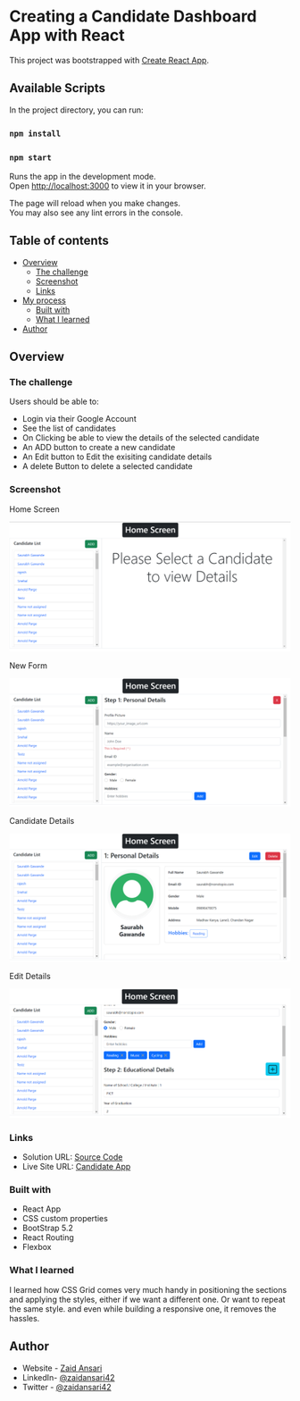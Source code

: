 # Creating a Candidate Dashboard App with React

This project was bootstrapped with [Create React App](https://github.com/facebook/create-react-app).

## Available Scripts

In the project directory, you can run:

### `npm install`

### `npm start`

Runs the app in the development mode.\
Open [http://localhost:3000](http://localhost:3000) to view it in your browser.

The page will reload when you make changes.\
You may also see any lint errors in the console.

## Table of contents

- [Overview](#overview)
  - [The challenge](#the-challenge)
  - [Screenshot](#screenshot)
  - [Links](#links)
- [My process](#my-process)
  - [Built with](#built-with)
  - [What I learned](#what-i-learned)
- [Author](#author)

## Overview

### The challenge

Users should be able to:

- Login via their Google Account
- See the list of candidates
- On Clicking be able to view the details of the selected candidate
- An ADD button to create a new candidate
- An Edit button to Edit the exisiting candidate details
- A delete Button to delete a selected candidate

### Screenshot

Home Screen

![](./public/project1.PNG)

New Form

![](./public/project2.PNG)

Candidate Details

![](./public/project3.PNG)

Edit Details

![](./public/project4.PNG)

### Links

- Solution URL: [Source Code](https://github.com/zaidansari42/candidate-dashboard)
- Live Site URL: [Candidate App](https://canididates.netlify.app)

### Built with

- React App
- CSS custom properties
- BootStrap 5.2
- React Routing
- Flexbox

### What I learned

I learned how CSS Grid comes very much handy in positioning the sections and applying the styles, either if we want a different one. Or want to repeat the same style. and even while building a responsive one, it removes the hassles.

## Author

- Website - [Zaid Ansari](https://zaidansari42.netlify.app/)
- LinkedIn- [@zaidansari42](https://www.linkedin.com/in/zaid42/)
- Twitter - [@zaidansari42](https://www.twitter.com/zaidansari42)
